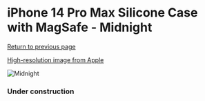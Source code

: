 # iPhone 14 Pro Max Silicone Case with MagSafe - Midnight

[Return to previous page](/iphone_14)

[High-resolution image from Apple](https://store.storeimages.cdn-apple.com/8756/as-images.apple.com/is/MPTP3?wid=4500&hei=4500&fmt=png)

<div style="width: 384px"><img src="/everyphone/MPTP3.png" alt="Midnight"></div>

### Under construction
